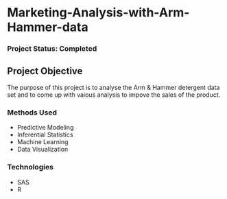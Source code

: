 # Marketing-Analysis-with-Arm-Hammer-data

### Project Status: Completed

## Project Objective
The purpose of this project is to analyse the Arm & Hammer detergent data set and to come up with vaious analysis to impove the sales of the product. 


### Methods Used
* Predictive Modeling
* Inferential Statistics
* Machine Learning
* Data Visualization

### Technologies
* SAS 
* R


